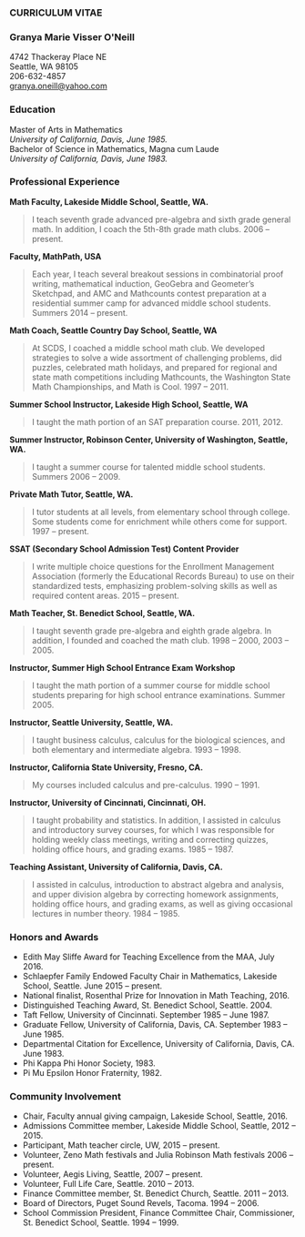 ### **CURRICULUM VITAE**


### Granya Marie Visser O'Neill  
4742 Thackeray Place NE  
Seattle, WA  98105  
206-632-4857  
granya.oneill@yahoo.com


### Education  
Master of Arts in Mathematics  
_University of California, Davis, June 1985._  
Bachelor of Science in Mathematics, Magna cum Laude  
_University of California, Davis, June 1983._
	
### Professional Experience

**Math Faculty, Lakeside Middle School, Seattle, WA.**  
>I teach seventh grade advanced pre-algebra and sixth grade general math.  In addition, I coach the 5th-8th grade math clubs.  2006 – present.   

**Faculty, MathPath, USA**  
>Each year, I teach several breakout sessions in combinatorial proof writing, mathematical induction, GeoGebra and Geometer’s Sketchpad, and AMC and Mathcounts contest preparation at a residential summer camp for advanced middle school students.  Summers 2014 – present.

**Math Coach, Seattle Country Day School, Seattle, WA**  
>At SCDS, I coached a middle school math club.  We developed strategies to solve a wide assortment of challenging problems, did puzzles, celebrated math holidays, and prepared for regional and state math competitions including Mathcounts, the Washington State Math Championships, and Math is Cool.  1997 – 2011.

**Summer School Instructor, Lakeside High School, Seattle, WA**  
>I taught the math portion of an SAT preparation course.  2011, 2012.

**Summer Instructor, Robinson Center, University of Washington, Seattle, WA.**  
>I taught a summer course for talented middle school students.  Summers 2006 – 2009.

**Private Math Tutor, Seattle, WA.**  
>I tutor students at all levels, from elementary school through college.  Some students come for enrichment while others come for support.  1997 – present.

**SSAT (Secondary School Admission Test) Content Provider**  
>I write multiple choice questions for the Enrollment Management Association (formerly the Educational Records Bureau) to use on their standardized tests, emphasizing problem-solving skills as well as required content areas. 2015 – present.

**Math Teacher, St. Benedict School, Seattle, WA.**  
>I taught seventh grade pre-algebra and eighth grade algebra.  In addition, I founded and coached the math club. 1998 – 2000, 2003 – 2005. 

**Instructor, Summer High School Entrance Exam Workshop**  
>I taught the math portion of a summer course for middle school students preparing for high school entrance examinations.  Summer 2005.

**Instructor, Seattle University, Seattle, WA.**  
>I taught business calculus, calculus for the biological sciences, and both elementary and intermediate algebra.  1993 – 1998.

**Instructor, California State University, Fresno, CA.**  
>My courses included calculus and pre-calculus.  1990 – 1991.

**Instructor, University of Cincinnati, Cincinnati, OH.**  
>I taught probability and statistics.  In addition, I assisted in calculus and introductory survey courses, for which I was responsible for holding weekly class meetings, writing and correcting quizzes, holding office hours, and grading exams.  1985 – 1987.

**Teaching Assistant, University of California, Davis, CA.**  
>I assisted in calculus, introduction to abstract algebra and analysis, and upper division algebra by correcting homework assignments, holding office hours, and grading exams, as well as giving occasional lectures in number theory.  1984 – 1985.


### Honors and Awards

* Edith May Sliffe Award for Teaching Excellence from the MAA, July 2016.
* Schlaepfer Family Endowed Faculty Chair in Mathematics, Lakeside School, Seattle.  June 2015 – present.
* National finalist, Rosenthal Prize for Innovation in Math Teaching, 2016.  
* Distinguished Teaching Award, St. Benedict School, Seattle.  2004.
* Taft Fellow, University of Cincinnati.  September 1985 – June 1987.
* Graduate Fellow, University of California, Davis, CA.  September 1983 – June 1985.
* Departmental Citation for Excellence, University of California, Davis, CA.  June 1983.
* Phi Kappa Phi Honor Society, 1983.
* Pi Mu Epsilon Honor Fraternity, 1982.


### Community Involvement

* Chair, Faculty annual giving campaign, Lakeside School, Seattle, 2016.
* Admissions Committee member, Lakeside Middle School, Seattle, 2012 – 2015.
* Participant, Math teacher circle, UW, 2015 – present.
* Volunteer, Zeno Math festivals and Julia Robinson Math festivals 2006 – present.  
* Volunteer, Aegis Living, Seattle, 2007 – present.
* Volunteer, Full Life Care, Seattle. 2010 – 2013. 
* Finance Committee member, St. Benedict Church, Seattle. 2011 – 2013.
* Board of Directors, Puget Sound Revels, Tacoma.  1994 – 2006. 
* School Commission President, Finance Committee Chair, Commissioner, St. Benedict School, Seattle.  1994 – 1999.  
